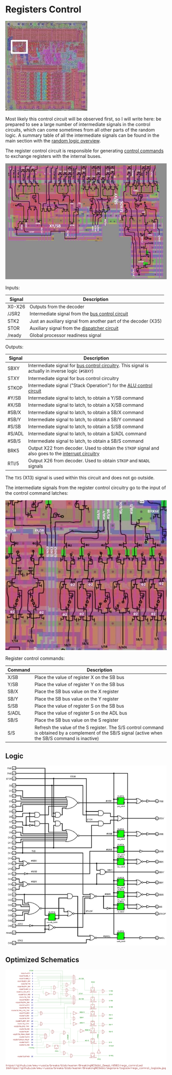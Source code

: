 # Registers Control

![6502_locator_regs_control](/BreakingNESWiki/imgstore/6502/6502_locator_regs_control.jpg)

Most likely this control circuit will be observed first, so I will write here: be prepared to see a large number of intermediate signals in the control circuits, which can come sometimes from all other parts of the random logic. A summary table of all the intermediate signals can be found in the main section with the [random logic overview](random_logic.md).

The register control circuit is responsible for generating [control commands](context_control.md) to exchange registers with the internal buses.

![regs_control](/BreakingNESWiki/imgstore/6502/regs_control.jpg)

Inputs:

|Signal|Description|
|---|---|
|X0-X26|Outputs from the decoder|
|/JSR2|Intermediate signal from the [bus control circuit](bus_control.md)|
|STK2|Just an auxiliary signal from another part of the decoder (X35)|
|STOR|Auxiliary signal from the [dispatcher circuit](dispatch.md)|
|/ready|Global processor readiness signal|

Outputs:

|Signal|Description|
|---|---|
|SBXY|Intermediate signal for [bus control circuitry](bus_control.md). This signal is actually in inverse logic (`#SBXY`)|
|STXY|Intermediate signal for bus control circuitry|
|STKOP|Intermediate signal ("Stack Operation") for the [ALU control circuit](alu_control.md)|
|#Y/SB|Intermediate signal to latch, to obtain a Y/SB command|
|#X/SB|Intermediate signal to latch, to obtain a X/SB command|
|#SB/X|Intermediate signal to latch, to obtain a SB/X command|
|#SB/Y|Intermediate signal to latch, to obtain a SB/Y command|
|#S/SB|Intermediate signal to latch, to obtain a S/SB command|
|#S/ADL|Intermediate signal to latch, to obtain a S/ADL command|
|#SB/S|Intermediate signal to latch, to obtain a SB/S command|
|BRK5|Output X22 from decoder. Used to obtain the `STKOP` signal and also goes to the [interrupt circuitry](interrupts.md)|
|RTI/5|Output X26 from decoder. Used to obtain `STKOP` and `NOADL` signals|

The `TXS` (X13) signal is used within this circuit and does not go outside.

The intermediate signals from the register control circuitry go to the input of the control command latches:

![regs_control_commands_tran](/BreakingNESWiki/imgstore/6502/regs_control_commands_tran.jpg)

Register control commands:

|Command|Description|
|---|---|
|X/SB|Place the value of register X on the SB bus|
|Y/SB|Place the value of register Y on the SB bus|
|SB/X|Place the SB bus value on the X register|
|SB/Y|Place the SB bus value on the Y register|
|S/SB|Place the value of register S on the SB bus|
|S/ADL|Place the value of register S on the ADL bus|
|SB/S|Place the SB bus value on the S register|
|S/S|Refresh the value of the S register. The S/S control command is obtained by a complement of the SB/S signal (active when the SB/S command is inactive)|

## Logic

![regs_control_logisim](/BreakingNESWiki/imgstore/logisim/regs_control_logisim.jpg)

## Optimized Schematics

![26_regs_control_logisim](/BreakingNESWiki/imgstore/6502/ttlworks/26_regs_control_logisim.png)
